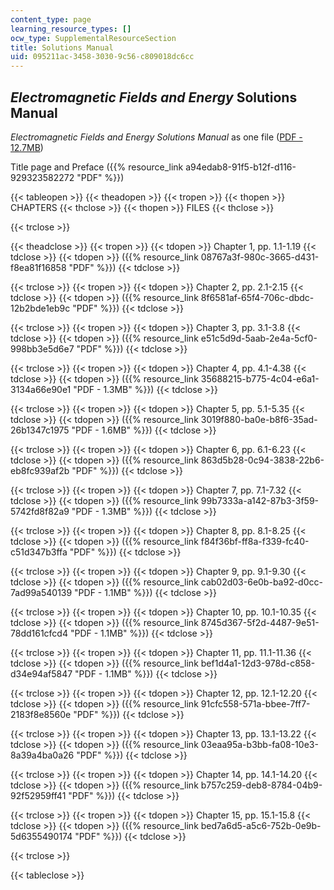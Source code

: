 ```yaml
---
content_type: page
learning_resource_types: []
ocw_type: SupplementalResourceSection
title: Solutions Manual
uid: 095211ac-3458-3030-9c56-c809018dc6cc
---
```


_Electromagnetic Fields and Energy_ Solutions Manual
----------------------------------------------------

_Electromagnetic Fields and Energy Solutions Manual_ as one file ([PDF - 12.7MB](/ans7870/resources/zahn/solutions/emfesoln.pdf))

Title page and Preface ({{% resource_link a94edab8-91f5-b12f-d116-929323582272 "PDF" %}})

{{< tableopen >}}
{{< theadopen >}}
{{< tropen >}}
{{< thopen >}}
CHAPTERS
{{< thclose >}}
{{< thopen >}}
FILES
{{< thclose >}}

{{< trclose >}}

{{< theadclose >}}
{{< tropen >}}
{{< tdopen >}}
Chapter 1, pp. 1.1-1.19
{{< tdclose >}}
{{< tdopen >}}
({{% resource_link 08767a3f-980c-3665-d431-f8ea81f16858 "PDF" %}})
{{< tdclose >}}

{{< trclose >}}
{{< tropen >}}
{{< tdopen >}}
Chapter 2, pp. 2.1-2.15
{{< tdclose >}}
{{< tdopen >}}
({{% resource_link 8f6581af-65f4-706c-dbdc-12b2bde1eb9c "PDF" %}})
{{< tdclose >}}

{{< trclose >}}
{{< tropen >}}
{{< tdopen >}}
Chapter 3, pp. 3.1-3.8
{{< tdclose >}}
{{< tdopen >}}
({{% resource_link e51c5d9d-5aab-2e4a-5cf0-998bb3e5d6e7 "PDF" %}})
{{< tdclose >}}

{{< trclose >}}
{{< tropen >}}
{{< tdopen >}}
Chapter 4, pp. 4.1-4.38
{{< tdclose >}}
{{< tdopen >}}
({{% resource_link 35688215-b775-4c04-e6a1-3134a66e90e1 "PDF - 1.3MB" %}})
{{< tdclose >}}

{{< trclose >}}
{{< tropen >}}
{{< tdopen >}}
Chapter 5, pp. 5.1-5.35
{{< tdclose >}}
{{< tdopen >}}
({{% resource_link 3019f880-ba0e-b8f6-35ad-26b1347c1975 "PDF - 1.6MB" %}})
{{< tdclose >}}

{{< trclose >}}
{{< tropen >}}
{{< tdopen >}}
Chapter 6, pp. 6.1-6.23
{{< tdclose >}}
{{< tdopen >}}
({{% resource_link 863d5b28-0c94-3838-22b6-eb8fc939af2b "PDF" %}})
{{< tdclose >}}

{{< trclose >}}
{{< tropen >}}
{{< tdopen >}}
Chapter 7, pp. 7.1-7.32
{{< tdclose >}}
{{< tdopen >}}
({{% resource_link 99b7333a-a142-87b3-3f59-5742fd8f82a9 "PDF - 1.3MB" %}})
{{< tdclose >}}

{{< trclose >}}
{{< tropen >}}
{{< tdopen >}}
Chapter 8, pp. 8.1-8.25
{{< tdclose >}}
{{< tdopen >}}
({{% resource_link f84f36bf-ff8a-f339-fc40-c51d347b3ffa "PDF" %}})
{{< tdclose >}}

{{< trclose >}}
{{< tropen >}}
{{< tdopen >}}
Chapter 9, pp. 9.1-9.30
{{< tdclose >}}
{{< tdopen >}}
({{% resource_link cab02d03-6e0b-ba92-d0cc-7ad99a540139 "PDF - 1.1MB" %}})
{{< tdclose >}}

{{< trclose >}}
{{< tropen >}}
{{< tdopen >}}
Chapter 10, pp. 10.1-10.35
{{< tdclose >}}
{{< tdopen >}}
({{% resource_link 8745d367-5f2d-4487-9e51-78dd161cfcd4 "PDF - 1.1MB" %}})
{{< tdclose >}}

{{< trclose >}}
{{< tropen >}}
{{< tdopen >}}
Chapter 11, pp. 11.1-11.36
{{< tdclose >}}
{{< tdopen >}}
({{% resource_link bef1d4a1-12d3-978d-c858-d34e94af5847 "PDF - 1.1MB" %}})
{{< tdclose >}}

{{< trclose >}}
{{< tropen >}}
{{< tdopen >}}
Chapter 12, pp. 12.1-12.20
{{< tdclose >}}
{{< tdopen >}}
({{% resource_link 91cfc558-571a-bbee-7ff7-2183f8e8560e "PDF" %}})
{{< tdclose >}}

{{< trclose >}}
{{< tropen >}}
{{< tdopen >}}
Chapter 13, pp. 13.1-13.22
{{< tdclose >}}
{{< tdopen >}}
({{% resource_link 03eaa95a-b3bb-fa08-10e3-8a39a4ba0a26 "PDF" %}})
{{< tdclose >}}

{{< trclose >}}
{{< tropen >}}
{{< tdopen >}}
Chapter 14, pp. 14.1-14.20
{{< tdclose >}}
{{< tdopen >}}
({{% resource_link b757c259-deb8-8784-04b9-92f52959ff41 "PDF" %}})
{{< tdclose >}}

{{< trclose >}}
{{< tropen >}}
{{< tdopen >}}
Chapter 15, pp. 15.1-15.8
{{< tdclose >}}
{{< tdopen >}}
({{% resource_link bed7a6d5-a5c6-752b-0e9b-5d6355490174 "PDF" %}})
{{< tdclose >}}

{{< trclose >}}

{{< tableclose >}}